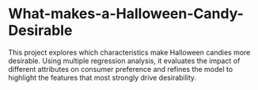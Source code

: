 # What-makes-a-Halloween-Candy-Desirable
This project explores which characteristics make Halloween candies more desirable. Using multiple regression analysis, it evaluates the impact of different attributes on consumer preference and refines the model to highlight the features that most strongly drive desirability.
